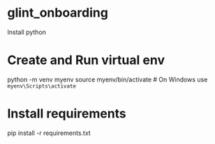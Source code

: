 # glint_onboarding


Install python


# Create and Run virtual env

python -m venv myenv
source myenv/bin/activate  # On Windows use `myenv\Scripts\activate`


# Install requirements
pip install -r requirements.txt


